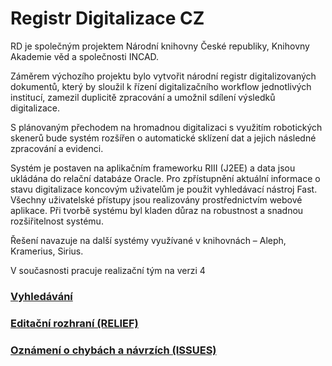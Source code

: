 # Registr Digitalizace CZ #
RD je společným projektem Národní knihovny České republiky, Knihovny Akademie věd a společnosti INCAD.

Záměrem výchozího projektu bylo vytvořit národní registr digitalizovaných dokumentů, který by sloužil k řízení digitalizačního workflow jednotlivých institucí, zamezil duplicitě zpracování a umožnil sdílení výsledků digitalizace.

S plánovaným přechodem na hromadnou digitalizaci s využitím robotických skenerů bude systém rozšířen o automatické sklízení dat a jejich následné zpracování a evidenci.

Systém je postaven na aplikačním frameworku RIII (J2EE) a data jsou ukládána do relační databáze Oracle.
Pro zpřístupnění aktuální informace o stavu digitalizace koncovým uživatelům je použit vyhledávací nástroj Fast.
Všechny uživatelské přístupy jsou realizovány prostřednictvím webové aplikace.
Při tvorbě systému byl kladen důraz na robustnost a snadnou rozšiřitelnost systému.

Řešení navazuje na další systémy využívané v knihovnách – Aleph, Kramerius, Sirius.

V současnosti pracuje realizační tým na verzi 4

### [Vyhledávání](http://registrdigitalizace.cz) ###
### [Editační rozhraní (RELIEF)](http://195.113.134.53:8107/nkp/digital/plaant) ###
### [Oznámení o chybách a návrzích (ISSUES)](https://github.com/incad/registrdigitalizace/issues) ###
